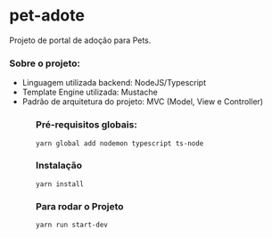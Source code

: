 # pet-adote
Projeto de portal de adoção para Pets.

### Sobre o projeto:
<ul>
    <li>Linguagem utilizada backend: NodeJS/Typescript</li>
    <li>Template Engine utilizada: Mustache</li>
    <li>Padrão de arquitetura do projeto: MVC (Model, View e Controller)</li>
<ul>

### Pré-requisitos globais:
`yarn global add nodemon typescript ts-node`

### Instalação
`yarn install`

### Para rodar o Projeto
`yarn run start-dev`
